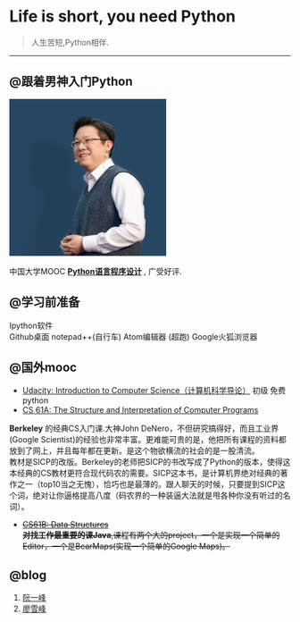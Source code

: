 # Life is short, you need Python

> 人生苦短,Python相伴.

***

## @跟着男神入门Python

![男神](images/嵩天.png)

中国大学MOOC **[Python语言程序设计](https://www.icourse163.org/learn/BIT-268001#/learn/announce)** , 广受好评.
 

## @学习前准备
Ipython软件  
Github桌面
notepad++(自行车)
Atom编辑器 (超跑)
Google火狐浏览器  

## @国外mooc
- [Udacity: Introduction to Computer Science（计算机科学导论）](https://link.zhihu.com/?target=https%3A//cn.udacity.com/course/intro-to-computer-science--cs101)
初级 免费 python
- [CS 61A: The Structure and Interpretation of Computer Programs](https://link.zhihu.com/?target=http%3A//cs61a.org/)  

**Berkeley** 的经典CS入门课.大神John DeNero，不但研究搞得好，而且工业界(Google Scientist)的经验也非常丰富。更难能可贵的是，他把所有课程的资料都放到了网上，并且每年都在更新。是这个物欲横流的社会的是一股清流。  
教材是SICP的改版。Berkeley的老师把SICP的书改写成了Python的版本，使得这本经典的CS教材更符合现代码农的需要。SICP这本书，是计算机界绝对经典的著作之一（top10当之无愧），恰巧也是最薄的。跟人聊天的时候，只要提到SICP这个词，绝对让你逼格提高八度（码农界的一种装逼大法就是甩各种你没有听过的名词）。  

- ~~[CS61B: Data Structures](https://link.zhihu.com/?target=http%3A//datastructur.es/sp17/)  
**对找工作最重要的课Java**,课程有两个大的project，一个是实现一个简单的Editor，一个是BearMaps(实现一个简单的Google Maps)。~~



## @blog
1. [阮一峰](http://www.ruanyifeng.com/home.html)
2. [廖雪峰](https://www.liaoxuefeng.com/) 

